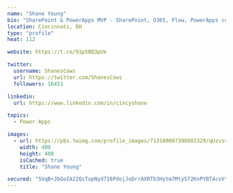```yaml
---
name: "Shane Young"
bio: "SharePoint & PowerApps MVP - SharePoint, O365, Flow, PowerApps consulting? @PowerApps911 | Pure Snark? You found it."
location: Cincinnati, OH
type: "profile"
heat: 112

website: https://t.co/91p5BQ3pUe

twitter:
  username: ShanesCows
  url: https://twitter.com/ShanesCows
  followers: 16451

linkedin:
  url: https://www.linkedin.com/in/cincyshane

topics:
  - Power Apps

images:
  - url: https://pbs.twimg.com/profile_images/713100007398883329/qUzvsvQ3_400x400.jpg
    width: 400
    height: 400
    isCached: true
    title: "Shane Young"

secured: "5XqB+JbGoIA22QsTopNyd716PdojJoDrrAXRTb3Hytm7Mty572KnPYBT4cvVt+e/0b4Y7kOGh6BUvrP44wHnGqyUCH1+PFMhvGHv7cITmuqa9FHa+ceYOFHvczhTTHp1bRAtUvCFkDkk7/XpBtJtR8uwt75XVVtvanvZb8rZkYVZ24Ed+TnKiX4O9b/tJ3nLEweBUMMbhF+uHw6sQNboSxKhSB5HoyTSeyD7bFWGixhPgTT8fgCdzehRosVvl7jcw92TOd5UHK8r4dU8YIMaXqRvkiNP+bNiNiQEphw9udoqhC+da7KwcCYCnETqFqzIJqoiaESqQbjg0twRF3tOEnvVWjWvCgPQo6eImk0+dPdVXlgnxleMr0SsPfBfWK10a6rfYpZMBfep1uhuIsS+4LWl0F1bO+yXR7iwoRuoht8=;Tugv4u9DOH44p8Vd1lDi1A=="
---
```


